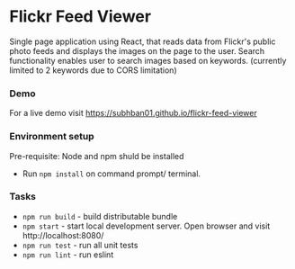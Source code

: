 # Flickr Feed Viewer
Single page application using React, that reads data from Flickr's public photo feeds and displays the images on the page to the user. Search functionality enables user to search images based on keywords. (currently limited to 2 keywords due to CORS limitation)

### Demo
For a live demo visit https://subhban01.github.io/flickr-feed-viewer

### Environment setup

Pre-requisite: Node and npm shuld be installed
* Run `npm install` on command prompt/ terminal.

### Tasks

* `npm run build` - build distributable bundle
* `npm start` - start local development server. Open browser and visit http://localhost:8080/
* `npm run test` - run all unit tests
* `npm run lint` - run eslint